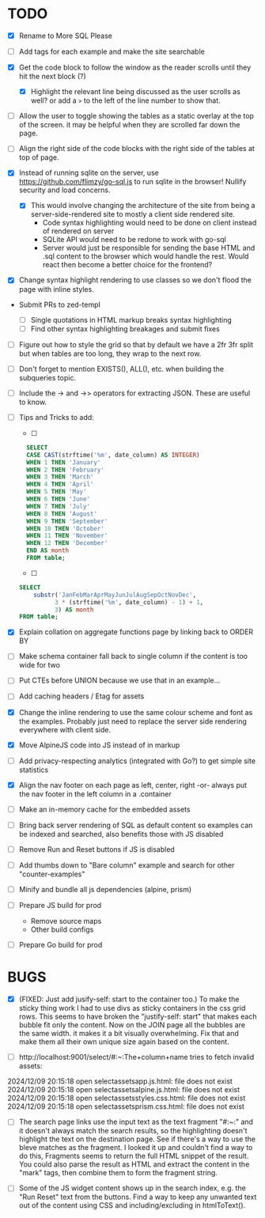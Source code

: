 # TODO

- [x] Rename to More SQL Please

- [ ] Add tags for each example and make the site searchable

- [x] Get the code block to follow the window as the reader scrolls until they hit the next block (?)

  - [x] Highlight the relevant line being discussed as the user scrolls as well? or add a `>` to the left of the line number to show that.

- [ ] Allow the user to toggle showing the tables as a static overlay at the top of the screen. it may be helpful when they are scrolled far down the page.

- [ ] Align the right side of the code blocks with the right side of the tables at top of page.

- [x] Instead of running sqlite on the server, use https://github.com/flimzy/go-sql.js to run sqlite in the browser! Nullify security and load concerns.

  - [x] This would involve changing the architecture of the site from being a server-side-rendered site to mostly a client side rendered site.
    - Code syntax highlighting would need to be done on client instead of rendered on server
    - SQLite API would need to be redone to work with go-sql
    - Server would just be responsible for sending the base HTML and .sql content to the browser which would handle the rest. Would react then become a better choice for the frontend?

- [x] Change syntax highlight rendering to use classes so we don't flood the page with inline styles.

- Submit PRs to zed-templ

  - [ ] Single quotations in HTML markup breaks syntax highlighting
  - [ ] Find other syntax highlighting breakages and submit fixes

- [ ] Figure out how to style the grid so that by default we have a 2fr 3fr split but when tables are too long, they wrap to the next row.

- [ ] Don't forget to mention EXISTS(), ALL(), etc. when building the subqueries topic.

- [ ] Include the -> and ->> operators for extracting JSON. These are useful to know.

- [ ] Tips and Tricks to add:

  - [ ]

  ```sql
    SELECT
    CASE CAST(strftime('%m', date_column) AS INTEGER)
    WHEN 1 THEN 'January'
    WHEN 2 THEN 'February'
    WHEN 3 THEN 'March'
    WHEN 4 THEN 'April'
    WHEN 5 THEN 'May'
    WHEN 6 THEN 'June'
    WHEN 7 THEN 'July'
    WHEN 8 THEN 'August'
    WHEN 9 THEN 'September'
    WHEN 10 THEN 'October'
    WHEN 11 THEN 'November'
    WHEN 12 THEN 'December'
    END AS month
    FROM table;
  ```

  - [ ]

  ```sql
  SELECT
      substr('JanFebMarAprMayJunJulAugSepOctNovDec',
            3 * (strftime('%m', date_column) - 1) + 1,
            3) AS month
  FROM table;
  ```

- [x] Explain collation on aggregate functions page by linking back to ORDER BY

- [ ] Make schema container fall back to single column if the content is too wide for two

- [ ] Put CTEs before UNION because we use that in an example...

- [ ] Add caching headers / Etag for assets

- [x] Change the inline rendering to use the same colour scheme and font as the examples. Probably just need to replace the server side rendering everywhere with client side.

- [x] Move AlpineJS code into JS instead of in markup

- [ ] Add privacy-respecting analytics (integrated with Go?) to get simple site statistics

- [x] Align the nav footer on each page as left, center, right -or- always put the nav footer in the left column in a .container

- [ ] Make an in-memory cache for the embedded assets

- [ ] Bring back server rendering of SQL as default content so examples can be indexed and searched, also benefits those with JS disabled
- [ ] Remove Run and Reset buttons if JS is disabled

- [ ] Add thumbs down to "Bare column" example and search for other "counter-examples"

- [ ] Minify and bundle all js dependencies (alpine, prism)

- [ ] Prepare JS build for prod
  - Remove source maps
  - Other build configs
- [ ] Prepare Go build for prod

# BUGS

- [x] (FIXED: Just add jusify-self: start to the container too.) To make the sticky thing work I had to use divs as sticky containers in the css grid rows. This seems to have broken the "justify-self: start" that makes each bubble fit only the content. Now on the JOIN page all the bubbles are the same width. it makes it a bit visually overwhelming. Fix that and make them all their own unique size again based on the content.

- [ ] http://localhost:9001/select/#:~:The+column+name tries to fetch invalid assets:

2024/12/09 20:15:18 open selectassetsapp.js.html: file does not exist
2024/12/09 20:15:18 open selectassetsalpine.js.html: file does not exist
2024/12/09 20:15:18 open selectassetsstyles.css.html: file does not exist
2024/12/09 20:15:18 open selectassetsprism.css.html: file does not exist

- [ ] The search page links use the input text as the text fragment "#:~:" and it doesn't always match the search results, so the highlighting doesn't highlight the text on the destination page. See if there's a way to use the bleve matches as the fragment. I looked it up and couldn't find a way to do this, Fragments seems to return the full HTML snippet of the result. You could also parse the result as HTML and extract the content in the "mark" tags, then combine them to form the fragment string.

- [ ] Some of the JS widget content shows up in the search index, e.g. the "Run Reset" text from the buttons. Find a way to keep any unwanted text out of the content using CSS and including/excluding in htmlToText().

